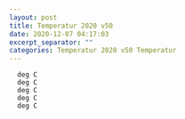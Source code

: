 ```yaml
---
layout: post
title: Temperatur 2020 v50
date: 2020-12-07 04:17:03
excerpt_separator: ""
categories: Temperatur 2020 v50 Temperatur
---
```

```
  deg C
  deg C
  deg C
  deg C
  deg C
```
